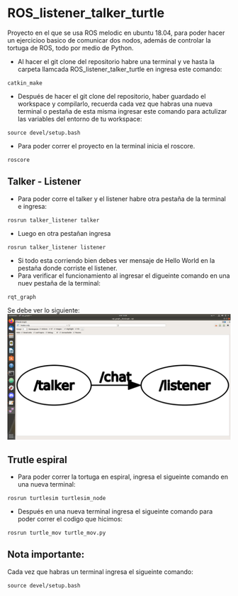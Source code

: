 # ROS_listener_talker_turtle
Proyecto en el que se usa ROS melodic en ubuntu 18.04, para poder hacer un ejercicioo basico de comunicar dos nodos, además de controlar la tortuga de ROS, todo por medio de Python.
- Al hacer el git clone del repositorio habre una terminal y ve hasta la carpeta llamcada ROS_listener_talker_turtle en ingresa este comando:
```
catkin_make
```
- Después de hacer el git clone del repositorio, haber guardado el workspace y compilarlo, recuerda cada vez que habras una nueva terminal o pestaña de esta misma ingresar este comando para actulizar las variables del entorno de tu workspace:
```
source devel/setup.bash
```

- Para poder correr el proyecto en la terminal inicia el roscore.
```
roscore
```
## Talker - Listener
- Para poder corre el talker y el listener habre otra pestaña de la terminal e ingresa:
```
rosrun talker_listener talker
```
- Luego en otra pestañan ingresa
```
rosrun talker_listener listener
```
- Si todo esta corriendo bien debes ver mensaje de Hello World en la pestaña donde corriste el listener.
- Para verificar el funcionamiento al ingresar el digueinte comando en una nuev pestaña de la terminal:
```
rqt_graph
```
Se debe ver lo siguiente:
![RQT](rqt.png)
## Trutle espiral
- Para poder correr la tortuga en espiral, ingresa el sigueinte comando en una nueva terminal:
```
rosrun turtlesim turtlesim_node
```
- Después en una nueva terminal ingresa el sigueinte comando para poder correr el codigo que hicimos:
```
rosrun turtle_mov turtle_mov.py
```
## Nota importante:
Cada vez que habras un terminal ingresa el sigueinte comando:
```
source devel/setup.bash
```
